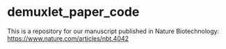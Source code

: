 # demuxlet_paper_code

This is a repository for our manuscript published in Nature Biotechnology: https://www.nature.com/articles/nbt.4042
